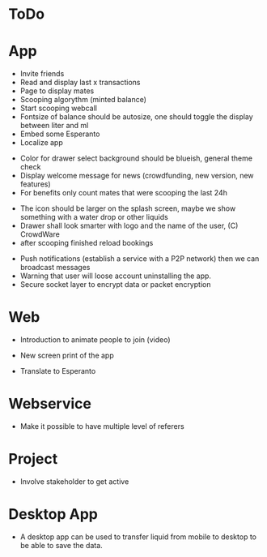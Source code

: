 # ToDo

# App
+ Invite friends
+ Read and display last x transactions
+ Page to display mates
+ Scooping algorythm (minted balance)
+ Start scooping webcall
+ Fontsize of balance should be autosize, one should toggle the display between liter and ml
+ Embed some Esperanto
+ Localize app
- Color for drawer select background should be blueish, general theme check
- Display welcome message for news (crowdfunding, new version, new features)
- For benefits only count mates that were scooping the last 24h
+ The icon should be larger on the splash screen, maybe we show something with a water drop or other liquids
+ Drawer shall look smarter with logo and the name of the user, (C) CrowdWare
+ after scooping finished reload bookings
- Push notifications (establish a service with a P2P network) then we can broadcast messages
- Warning that user will loose account uninstalling the app.
- Secure socket layer to encrypt data or packet encryption 

# Web
- Introduction to animate people to join (video)
+ New screen print of the app
- Translate to Esperanto

# Webservice
+ Make it possible to have multiple level of referers

# Project
- Involve stakeholder to get active

# Desktop App
- A desktop app can be used to transfer liquid from mobile to desktop to be able to save the data.